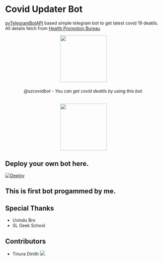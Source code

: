 # Covid Updater Bot

[pyTelegramBotAPI](https://pypi.org/project/pyTelegramBotAPI/) based simple telegram bot to get latest covid 19 deatils. All details fetch from [Health Promotion Bureau](https://hpb.health.gov.lk/)

<p align="center"><a href="http://t.me/szcovidbot"><img src="https://user-images.githubusercontent.com/87059430/131767843-67e59f30-45b0-4d08-87b7-4f238d68c993.png" width="150"></a></p>

<h6 align="center"> @szcovidbot - You can get covid deatils by using this bot. </h6>
 
<p align="center"> <a href=http://t.me/szcovidbot><img src="https://user-images.githubusercontent.com/87059430/129430712-ea56286d-e8c7-457f-b267-b4b38704f955.png" width="150"></a></p>

## Deploy your own bot here.
[![Deploy](https://www.herokucdn.com/deploy/button.svg)](https://heroku.com/deploy?template=https://github.com/TinuraD/CovidBot.git)

## This is first bot progammed by me.

## Special Thanks
- Uvindu Bro
- SL Geek School

## Contributors

- Tinura Dinith <a href="https://github.com/TinuraD"><img src="https://img.shields.io/badge/TinuraD-107D8D?logo=github"></a>
